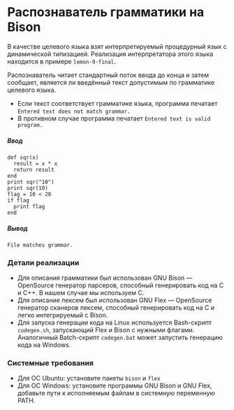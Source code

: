 # Распознаватель грамматики на Bison

В качестве целевого языка взят интерпретируемый процедурный язык с динамической типизацией. Реализация интерпретатора этого языка находится в примере `lemon-9-final`.

Распознаватель читает стандартный поток ввода до конца и затем сообщает, является ли введённый текст допустимым по грамматике целевого языка.

- Если текст соответствует грамматике языка, программа печатает `Entered text does not match grammar.`
- В противном случае программа печатает `Entered text is valid program.`

##### Ввод
```
def sqr(x)
  result = x * x
  return result
end
print sqr("10")
print sqr(10)
flag = 10 < 20
if flag
  print flag
end
```

##### Вывод
```
File matches grammar.
```

### Детали реализации

- Для описания грамматики был использован GNU Bison &mdash; OpenSource генератор парсеров, способный генерировать код на C и C++. В нашем случае мы используем C.
- Для описание лексем был использован GNU Flex &mdash; OpenSource генератор сканеров лексем, способный генерировать код на C и легко интегрируемый с Bison.
- Для запуска генерации кода на Linux используется Bash-скрипт `codegen.sh`, запускающий Flex и Bison с нужными флагами. Аналогичный Batch-скрипт `codegen.bat` может запустить генерацию кода на Windows.

### Системные требования

- Для ОС Ubuntu: установите пакеты `bison` и `flex`
- Для ОС Windows: установите программы GNU Bison и GNU Flex, добавьте пути к исполняемым файлам в системную переменную PATH.
